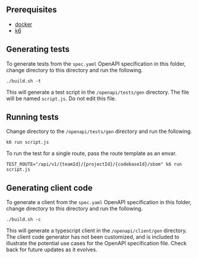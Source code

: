 ## Prerequisites

- [docker](https://docs.docker.com/get-docker/)
- [k6](https://k6.io/docs/get-started/installation/)

## Generating tests

To generate tests from the `spec.yaml` OpenAPI specification in this folder,
change directory to this directory and run the following.

```shell
./build.sh -t
```

This will generate a test script in the `/openapi/tests/gen` directory. The file will be named `script.js`.
Do not edit this file.

## Running tests

Change directory to the `/openapi/tests/gen` directory and run the following.

```shell
k6 run script.js
```

To run the test for a single route, pass the route template as an envar.

```shell
TEST_ROUTE="/api/v1/{teamId}/{projectId}/{codebaseId}/sbom" k6 run script.js
```

## Generating client code

To generate a client from the `spec.yaml` OpenAPI specification in this folder,
change directory to this directory and run the following.

```shell
./build.sh -c
```

This will generate a typescript client in the `/openapi/client/gen` directory.
The client code generator has not been customized, and is included to illustrate
the potential use cases for the OpenAPI specification file. Check back for future
updates as it evolves.
